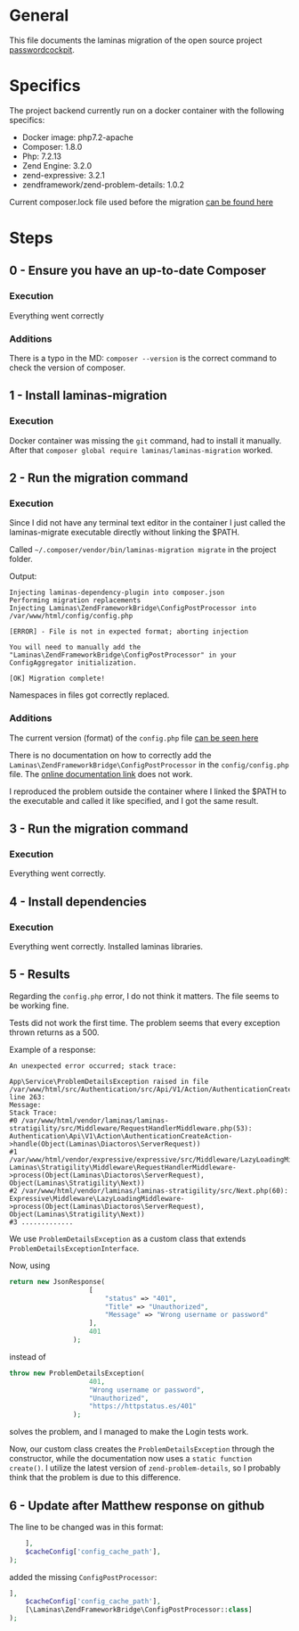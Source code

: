# General
This file documents the laminas migration of the open source project [passwordcockpit](https://github.com/passwordcockpit/passwordcockpit).

# Specifics

The project backend currently run on a docker container with the following specifics:

- Docker image: php7.2-apache
- Composer: 1.8.0
- Php: 7.2.13
- Zend Engine: 3.2.0
- zend-expressive: 3.2.1
- zendframework/zend-problem-details: 1.0.2

Current composer.lock file used before the migration [can be found here](https://github.com/passwordcockpit/backend/blob/9bf5471bb965501ed911b13413a5225bb65d04f2/composer.lock)

# Steps

## 0 - Ensure you have an up-to-date Composer

### Execution
Everything went correctly

### Additions
There is a typo in the MD: `composer --version` is the correct command to check the version of composer.

## 1 - Install laminas-migration

### Execution
Docker container was missing the `git` command, had to install it manually. After that `composer global require laminas/laminas-migration` worked.

## 2 - Run the migration command

### Execution 
Since I did not have any terminal text editor in the container I just called the laminas-migrate executable directly without linking the $PATH.

Called `~/.composer/vendor/bin/laminas-migration migrate` in the project folder.

Output: 

```
Injecting laminas-dependency-plugin into composer.json
Performing migration replacements
Injecting Laminas\ZendFrameworkBridge\ConfigPostProcessor into /var/www/html/config/config.php

[ERROR] - File is not in expected format; aborting injection       

You will need to manually add the "Laminas\ZendFrameworkBridge\ConfigPostProcessor" in your ConfigAggregator initialization.
                                                                                                                     
[OK] Migration complete!                                                             
```

Namespaces in files got correctly replaced.

### Additions
The current version (format) of the `config.php` file [can be seen here](https://github.com/passwordcockpit/backend/blob/f98fe4da859e41793ab2f400b5352294d30bc250/config/config.php)

There is no documentation on how to correctly add the `Laminas\ZendFrameworkBridge\ConfigPostProcessor` in the `config/config.php` file. The [online documentation link](https://docs.laminas.dev/laminas-zendframework-bridge) does not work.

I reproduced the problem outside the container where I linked the $PATH to the executable and called it like specified, and I got the same result. 

## 3 - Run the migration command

### Execution
Everything went correctly.

## 4 - Install dependencies

### Execution 
Everything went correctly. Installed laminas libraries.

## 5 - Results

Regarding the `config.php` error, I do not think it matters. The file seems to be working fine.

Tests did not work the first time. The problem seems that every exception thrown returns as a 500.

Example of a response:
```
An unexpected error occurred; stack trace:

App\Service\ProblemDetailsException raised in file
/var/www/html/src/Authentication/src/Api/V1/Action/AuthenticationCreateAction.php line 263:
Message:
Stack Trace:
#0 /var/www/html/vendor/laminas/laminas-stratigility/src/Middleware/RequestHandlerMiddleware.php(53):
Authentication\Api\V1\Action\AuthenticationCreateAction->handle(Object(Laminas\Diactoros\ServerRequest))
#1 /var/www/html/vendor/expressive/expressive/src/Middleware/LazyLoadingMiddleware.php(46):
Laminas\Stratigility\Middleware\RequestHandlerMiddleware->process(Object(Laminas\Diactoros\ServerRequest),
Object(Laminas\Stratigility\Next))
#2 /var/www/html/vendor/laminas/laminas-stratigility/src/Next.php(60):
Expressive\Middleware\LazyLoadingMiddleware->process(Object(Laminas\Diactoros\ServerRequest),
Object(Laminas\Stratigility\Next))
#3 .............
```

We use `ProblemDetailsException` as a custom class that extends `ProblemDetailsExceptionInterface`.

Now, using 
```php
return new JsonResponse(
                    [
                        "status" => "401",
                        "Title" => "Unauthorized",
                        "Message" => "Wrong username or password"
                    ],
                    401
                );
```
instead of 
```php
throw new ProblemDetailsException(
                    401,
                    "Wrong username or password",
                    "Unauthorized",
                    "https://httpstatus.es/401"
                );
```

solves the problem, and I managed to make the Login tests work.

Now, our custom class creates the `ProblemDetailsException` through the constructor, while the documentation now uses a `static function create()`. I utilize the latest version of `zend-problem-details`, so I probably think that the problem is due to this difference.

## 6 - Update after Matthew response on github

The line to be changed was in this format:
```php
    ],
    $cacheConfig['config_cache_path'], 
);
```

added the missing `ConfigPostProcessor`:
```php
],
    $cacheConfig['config_cache_path'],
    [\Laminas\ZendFrameworkBridge\ConfigPostProcessor::class]
);
```


